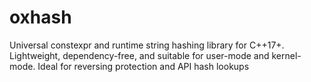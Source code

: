 # oxhash
Universal constexpr and runtime string hashing library for C++17+. Lightweight, dependency-free, and suitable for user-mode and kernel-mode. Ideal for reversing protection and API hash lookups

